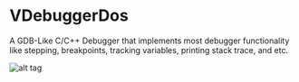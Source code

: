 # VDebuggerDos

A GDB-Like C/C++ Debugger that implements most debugger functionality like stepping, breakpoints, tracking variables, printing stack trace, and etc.

![alt tag](http://s14.postimg.org/ymipmkbvz/psb.png)

